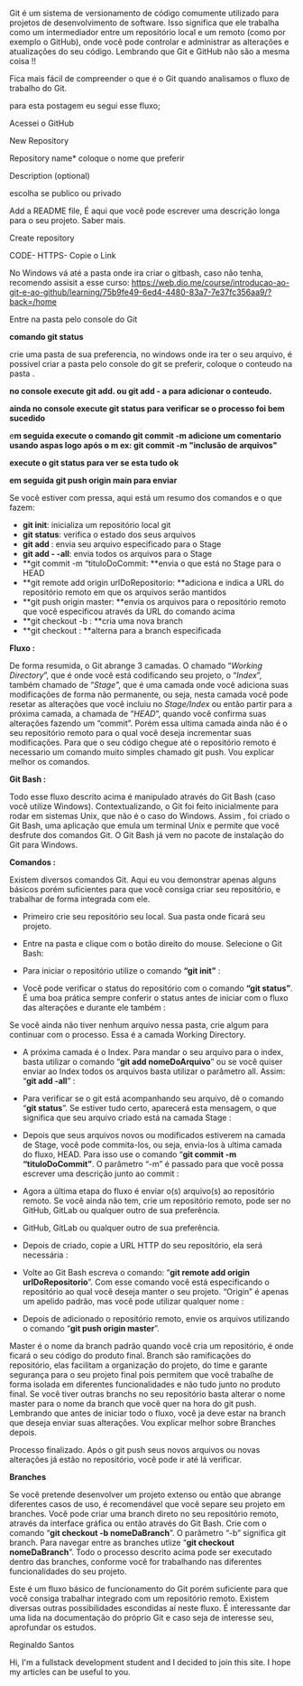 Git é um sistema de versionamento de código comumente utilizado para projetos de desenvolvimento de software. Isso significa que ele trabalha como um intermediador entre um repositório local e um remoto (como por exemplo o GitHub), onde você pode controlar e administrar as alterações e atualizações do seu código. Lembrando que Git e GitHub não são a mesma coisa !!

Fica mais fácil de compreender o que é o Git quando analisamos o fluxo de trabalho do Git.



para esta postagem eu segui esse fluxo;

Acessei o GitHub

New Repository

Repository name* coloque o nome que preferir

Description  (optional)

escolha se publico ou privado

Add a README file, É aqui que você pode escrever uma descrição longa para o seu projeto. Saber mais.

Create repository

CODE- HTTPS- Copie o Link

No Windows vá até a pasta onde ira criar o gitbash, caso não tenha, recomendo assisit a esse curso: https://web.dio.me/course/introducao-ao-git-e-ao-github/learning/75b9fe49-6ed4-4480-83a7-7e37fc356aa9/?back=/home

Entre na pasta pelo console do Git

**comando git status**

crie uma pasta de sua preferencia, no windows onde ira ter o seu arquivo, é possivel criar a pasta pelo console do git se preferir, coloque o conteudo na pasta .

**no console execute git add. ou git add - a para adicionar o conteudo.**

**ainda no console execute git status para verificar se o processo foi bem sucedido**

e**m seguida execute o comando git commit -m adicione um comentario usando aspas logo após o m ex: git commit -m "inclusão de arquivos"**

**execute o git status para ver se esta tudo ok** 

**em seguida git push origin main para enviar**











Se você estiver com pressa, aqui está um resumo dos comandos e o que fazem:

- **git init**: inicializa um repositório local git
- **git status**: verifica o estado dos seus arquivos
- **git add <nomeDoArquivo>**: envia seu arquivo especificado para o Stage
- **git add - -all**: envia todos os arquivos para o Stage
- **git commit -m “tituloDoCommit: **envia o que está no Stage para o HEAD
- **git remote add origin urlDoRepositorio: **adiciona e indica a URL do repositório remoto em que os arquivos serão mantidos
- **git push origin master: **envia os arquivos para o repositório remoto que você especificou através da URL do comando acima
- **git checkout -b <nomeDaBranch>: **cria uma nova branch
- **git checkout <nomeDaBranch>: **alterna para a branch especificada

**Fluxo :**

De forma resumida, o Git abrange 3 camadas. O chamado “*Working Directory*”, que é onde você está codificando seu projeto, o “*Index*”, também chamado de “*Stage*”, que é uma camada onde você adiciona suas modificações de forma não permanente, ou seja, nesta camada você pode resetar as alterações que você incluiu no *Stage/Index* ou então partir para a próxima camada, a chamada de “*HEAD*”, quando você confirma suas alterações fazendo um “commit”. Porém essa ultima camada ainda não é o seu repositório remoto para o qual você deseja incrementar suas modificações. Para que o seu código chegue até o repositório remoto é necessario um comando muito simples chamado git push. Vou explicar melhor os comandos.

**Git Bash :**

Todo esse fluxo descrito acima é manipulado através do Git Bash (caso você utilize Windows). Contextualizando, o Git foi feito inicialmente para rodar em sistemas Unix, que não é o caso do Windows. Assim , foi criado o Git Bash, uma aplicação que emula um terminal Unix e permite que você desfrute dos comandos Git. O Git Bash já vem no pacote de instalação do Git para Windows.

**Comandos :**

Existem diversos comandos Git. Aqui eu vou demonstrar apenas alguns básicos porém suficientes para que você consiga criar seu repositório, e trabalhar de forma integrada com ele.

- Primeiro crie seu repositório seu local. Sua pasta onde ficará seu projeto.
- Entre na pasta e clique com o botão direito do mouse. Selecione o Git Bash:



- Para iniciar o repositório utilize o comando **“git init”** :



- Você pode verificar o status do repositório com o comando **“git status”**. É uma boa prática sempre conferir o status antes de iniciar com o fluxo das alterações e durante ele também :



Se você ainda não tiver nenhum arquivo nessa pasta, crie algum para continuar com o processo. Essa é a camada Working Directory.

- A próxima camada é o Index. Para mandar o seu arquivo para o index, basta utilizar o comando “**git add nomeDoArquivo**” ou se você quiser enviar ao Index todos os arquivos basta utilizar o parâmetro all. Assim: “**git add -all**” :



- Para verificar se o git está acompanhando seu arquivo, dê o comando “**git status**”. Se estiver tudo certo, aparecerá esta mensagem, o que significa que seu arquivo criado está na camada Stage :



- Depois que seus arquivos novos ou modificados estiverem na camada de Stage, você pode commita-los, ou seja, envia-los à ultima camada do fluxo, HEAD. Para isso use o comando “**git commit -m “tituloDoCommit”**. O parâmetro “-m” é passado para que você possa escrever uma descrição junto ao commit :



- Agora a última etapa do fluxo é enviar o(s) arquivo(s) ao repositório remoto. Se você ainda não tem, crie um repositório remoto, pode ser no GitHub, GitLab ou qualquer outro de sua preferência.







- GitHub, GitLab ou qualquer outro de sua preferência.



- Depois de criado, copie a URL HTTP do seu repositório, ela será necessária :



- Volte ao Git Bash escreva o comando: “**git remote add origin urlDoRepositorio**”. Com esse comando você está especificando o repositório ao qual você deseja manter o seu projeto. “Origin” é apenas um apelido padrão, mas você pode utilizar qualquer nome :



- Depois de adicionado o repositório remoto, envie os arquivos utilizando o comando “**git push origin master**”.



Master é o nome da branch padrão quando você cria um repositório, é onde ficará o seu código do produto final. Branch são ramificações do repositório, elas facilitam a organização do projeto, do time e garante segurança para o seu projeto final pois permitem que você trabalhe de forma isolada em diferentes funcionalidades e não tudo junto no produto final. Se você tiver outras branchs no seu repositório basta alterar o nome master para o nome da branch que você quer na hora do git push. Lembrando que antes de iniciar todo o fluxo, você ja deve estar na branch que deseja enviar suas alterações. Vou explicar melhor sobre Branches depois.

Processo finalizado. Após o git push seus novos arquivos ou novas alterações já estão no repositório, você pode ir até lá verificar.

**Branches**

Se você pretende desenvolver um projeto extenso ou então que abrange diferentes casos de uso, é recomendável que você separe seu projeto em branches. Você pode criar uma branch direto no seu repositório remoto, através da interface gráfica ou então através do Git Bash. Crie com o comando “**git checkout -b nomeDaBranch**”. O parâmetro “-b” significa git branch. Para navegar entre as branches utlize “**git checkout nomeDaBranch**”. Todo o processo descrito acima pode ser executado dentro das branches, conforme você for trabalhando nas diferentes funcionalidades do seu projeto.



Este é um fluxo básico de funcionamento do Git porém suficiente para que você consiga trabalhar integrado com um repositório remoto. Existem diversas outras possibilidades escondidas aí neste fluxo. É interessante dar uma lida na documentação do próprio Git e caso seja de interesse seu, aprofundar os estudos.



Reginaldo Santos

Hi, I'm a fullstack development student and I decided to join this site. I hope my articles can be useful to you.